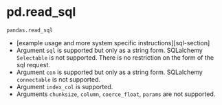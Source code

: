 # pd.read_sql

`pandas.read_sql`

-   [example usage and more system specific instructions][sql-section]
-   Argument `sql` is supported but only as a string form.
    SQLalchemy `Selectable` is not supported. There is
    no restriction on the form of the sql request.
-   Argument `con` is supported but only as a string form.
    SQLalchemy `connectable` is not supported.
-   Argument `index_col` is supported.
-   Arguments `chunksize`, `column`, `coerce_float`, `params` are
    not supported.

